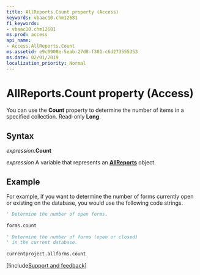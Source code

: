 ```yaml
---
title: AllReports.Count property (Access)
keywords: vbaac10.chm12681
f1_keywords:
- vbaac10.chm12681
ms.prod: access
api_name:
- Access.AllReports.Count
ms.assetid: e9c0908e-5eab-27d8-f301-c6d273555353
ms.date: 02/01/2019
localization_priority: Normal
---
```



# AllReports.Count property (Access)

You can use the **Count** property to determine the number of items in a specified collection. Read-only **Long**.


## Syntax

_expression_.**Count**

_expression_ A variable that represents an **[AllReports](Access.AllReports.md)** object.


## Example

For example, if you want to determine the number of forms currently open or existing on the database, you would use the following code strings.


```vb
' Determine the number of open forms. 
 
forms.count 
 
' Determine the number of forms (open or closed) 
' in the current database. 
 
currentproject.allforms.count

```




[!include[Support and feedback](~/includes/feedback-boilerplate.md)]